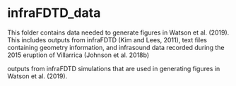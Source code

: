 # infraFDTD_data

This folder contains data needed to generate figures in Watson et al. (2019). This includes outputs from infraFDTD (Kim and Lees, 2011), text files containing geometry information, and infrasound data recorded during the 2015 eruption of Villarrica (Johnson et al. 2018b)

outputs from infraFDTD simulations that are used in generating figures in Watson et al. (2019).

